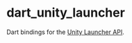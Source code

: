 # dart_unity_launcher
Dart bindings for the [Unity Launcher API](https://wiki.ubuntu.com/Unity/LauncherAPI).

